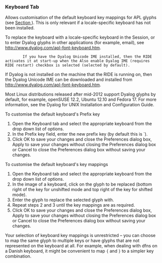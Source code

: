 



### Keyboard Tab


Allows customisation of the default keyboard key mappings for APL glyphs (see [Section ](keyboard_key_mappings_for_apl_glyphs.md#)). This is only relevant if a locale-specific keyboard has not been installed.

To replace the keyboard with a locale-specific keyboard in the Session, or to enter Dyalog glyphs in other applications (for example, email), see http://www.dyalog.com/apl-font-keyboard.htm.

            If you have the Dyalog Unicode IME installed, then the RIDE activates it at start-up when the Also enable Dyalog IME (requires RIDE restart) checkbox is selected (selected by default).
            
If Dyalog is not installed on the machine that the RIDE is running on, then the Dyalog Unicode IME can be downloaded and installed from http://www.dyalog.com/apl-font-keyboard.htm.

Most Linux distributions released after mid-2012 support Dyalog glyphs by default, for example, openSUSE 12.2, Ubuntu 12.10 and Fedora 17. For more information, see the Dyalog for UNIX Installation and Configuration Guide.

To customise the default keyboard's Prefix key

1. Open the Keyboard tab and select the appropriate keyboard from the drop down list of options.
2. In the Prefix key field, enter the new prefix key (by default this is `).
3. Click OK to save your changes and close the Preferences dialog box, Apply to save your changes without closing the Preferences dialog box or Cancel to close the Preferences dialog box without saving your changes.




To customise the default keyboard's key mappings

1. Open the Keyboard tab and select the appropriate keyboard from the drop down list of options.
2. In the image of a keyboard, click on the glyph to be replaced (bottom right of the key for unshifted mode and top right of the key for shifted mode).
3. Enter the glyph to replace the selected glyph with.
4. Repeat steps 2 and 3 until the key mappings are as required.
5. Click OK to save your changes and close the Preferences dialog box, Apply to save your changes without closing the Preferences dialog box or Cancel to close the Preferences dialog box without saving your changes.




Your selection of keyboard key mappings is unrestricted – you can choose to map the same glyph to multiple keys or have glyphs that are not represented on the keyboard at all. For example, when dealing with dfns on a Danish keyboard, it might be convenient to map `{` and `}` to a simpler key combination.


